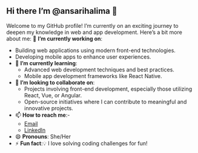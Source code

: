 ## Hi there I’m @ansarihalima 👋
Welcome to my GitHub profile! I’m currently on an exciting journey to deepen my knowledge in web and app development. Here’s a bit more about me:
🔭 **I’m currently working on**:
  - Building web applications using modern front-end technologies.
  - Developing mobile apps to enhance user experiences.
- 🌱 **I’m currently learning**:
  - Advanced web development techniques and best practices.
  - Mobile app development frameworks like React Native.
- 👯 **I’m looking to collaborate on**:
  - Projects involving front-end development, especially those utilizing React, Vue, or Angular.
  - Open-source initiatives where I can contribute to meaningful and innovative projects.
- 📫 **How to reach me**:-
  -  [Email](halimasadiahalimasadia00@gmail.com)
  - [LinkedIn](https://www.linkedin.com/in/halima-sadia-halima-sadia-30b6142b6/)
- 😄 **Pronouns**: She/Her
- ⚡ **Fun fact**:💡 I love solving coding challenges for fun!
